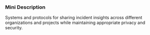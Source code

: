 ### Mini Description

Systems and protocols for sharing incident insights across different organizations and projects while maintaining appropriate privacy and security.

